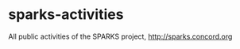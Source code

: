 sparks-activities
=================

All public activities of the SPARKS project, http://sparks.concord.org